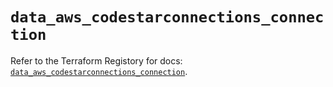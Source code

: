 # `data_aws_codestarconnections_connection`

Refer to the Terraform Registory for docs: [`data_aws_codestarconnections_connection`](https://www.terraform.io/docs/providers/aws/d/codestarconnections_connection).

